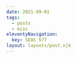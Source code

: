 ```yaml
---
date: 2021-09-01
tags:
  - posts
  - misc
eleventyNavigation:
  key: SEAS 577
layout: layouts/post.njk
---
```






